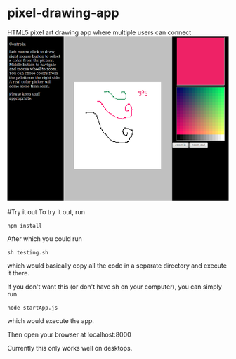 # pixel-drawing-app
HTML5 pixel art drawing app where multiple users can connect
![screenshot](https://github.com/Paul-Andre/pixel-drawing-app/raw/master/screenshots/Screenshot.png)

#Try it out
To try it out, run
```shell
npm install
```
After which you could run
```shell
sh testing.sh
```
which would basically copy all the code in a separate directory and execute it there.

If you don't want this (or don't have sh on your computer), you can simply run
```shell
node startApp.js
```
which would execute the app.

Then open your browser at localhost:8000

Currently this only works well on desktops.
